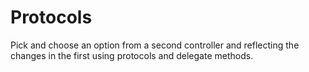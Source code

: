 # Protocols
Pick and choose an option from a second controller and reflecting the changes in the first using protocols and delegate methods.
